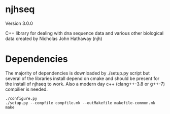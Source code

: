 njhseq
======
Version 3.0.0

C++ library for dealing with dna sequence data and various other biological data created by Nicholas John Hathaway (njh)  


# Dependencies  

The majority of dependencies is downloaded by ./setup.py script but several of the libraries install depend on cmake and should be present for the install of njhseq to work. Also a modern day c++ (clang++-3.8 or g++-7) compilier is needed.   

```
./configure.py
./setup.py --compfile compfile.mk --outMakefile makefile-common.mk
make

```
